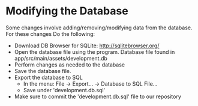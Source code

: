 # Modifying the Database

Some changes involve adding/removing/modifying data from the database. For these changes Do the following:

- Download DB Browser for SQLite: http://sqlitebrowser.org/
- Open the database file using the program. Database file found in app/src/main/assets/development.db
- Perform changes as needed to the database
- Save the database file.
- Export the database to SQL
  - In the menu: File -> Export... -> Database to SQL File...
  - Save under 'development.db.sql'
- Make sure to commit the 'development.db.sql' file to our repository
